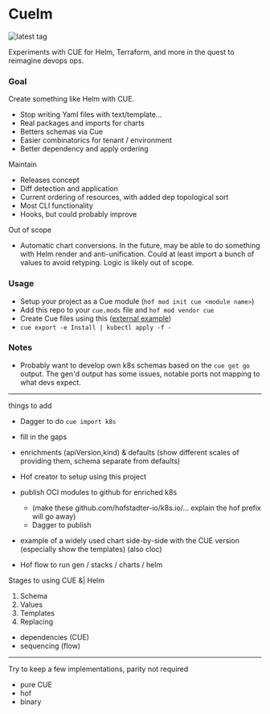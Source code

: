 # Cuelm

![latest tag](https://img.shields.io/github/v/tag/hofstadter-io/cuelm)

Experiments with CUE for Helm, Terraform, and more
in the quest to reimagine devops ops.


### Goal

Create something like Helm with CUE.

- Stop writing Yaml files with text/template...
- Real packages and imports for charts
- Betters schemas via Cue
- Easier combinatorics for tenant / environment
- Better dependency and apply ordering

Maintain

- Releases concept
- Diff detection and application
- Current ordering of resources, with added dep topological sort
- Most CLI functionality
- Hooks, but could probably improve

Out of scope

- Automatic chart conversions. In the future, may be able to do something with Helm render and anti-unification.
  Could at least import a bunch of values to avoid retyping. Logic is likely out of scope.


### Usage

- Setup your project as a Cue module (`hof mod init cue <module name>`)
- Add this repo to your `cue.mods` file and `hof mod vendor cue`
- Create Cue files using this ([external example](https://github.com/hofstadter-io/cuetorials.com/blob/main/ci/cuelm.cue))
- `cue export -e Install | kubectl apply -f -`

### Notes

- Probably want to develop own k8s schemas based on the `cue get go` output.
  The gen'd output has some issues, notable ports not mapping to what devs expect.



----



things to add

- Dagger to do `cue import k8s`
- fill in the gaps
- enrichments (apiVersion,kind) & defaults (show different scales of providing them, schema separate from defaults)


- Hof creator to setup using this project
- publish OCI modules to github for enriched k8s
  - (make these github.com/hofstadter-io/k8s.io/... explain the hof prefix will go away)
  - Dagger to publish

- example of a widely used chart side-by-side with the CUE version (especially show the templates) (also cloc)
- Hof flow to run gen / stacks / charts / helm

Stages to using CUE &| Helm

1. Schema
2. Values
3. Templates
4. Replacing

- dependencies (CUE)
- sequencing (flow)


---

Try to keep a few implementations, parity not required

- pure CUE
- hof
- binary

